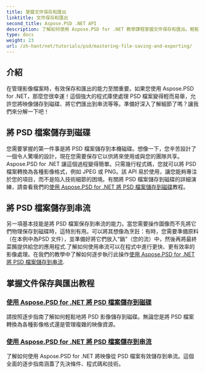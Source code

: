 ```yaml
---
title: 掌握文件保存和匯出
linktitle: 文件保存和匯出
second_title: Aspose.PSD .NET API
description: 了解如何使用 Aspose.PSD for .NET 教學課程掌握文件保存和匯出。輕鬆轉換 PSD 檔案並有效管理複雜的影像資源。
type: docs
weight: 23
url: /zh-hant/net/tutorials/psd/mastering-file-saving-and-exporting/
---
```

## 介紹

在管理影像檔案時，有效保存和匯出的能力至關重要。如果您使用 Aspose.PSD for .NET，那麼您很幸運！這個強大的程式庫使處理 PSD 檔案變得輕而易舉，允許您將映像儲存到磁碟、將它們匯出到串流等等。準備好深入了解細節了嗎？讓我們來分解一下吧！

## 將 PSD 檔案儲存到磁碟

您需要掌握的第一件事是將 PSD 檔案儲存到本機磁碟。想像一下，您辛苦設計了一個令人驚嘆的設計，現在您需要保存它以供將來使用或與您的團隊共享。 Aspose.PSD for .NET 讓這個過程變得簡單。只需幾行程式碼，您就可以將 PSD 檔案轉換為各種影像格式，例如 JPEG 或 PNG。該 API 易於使用，讓您能夠專注於您的項目，而不是陷入技術細節的困境。有關將 PSD 檔案儲存到磁碟的詳細演練，請查看我們的[使用 Aspose.PSD for .NET 將 PSD 檔案儲存到磁碟](./saving-psd-files-to-disk/)教程。

## 將 PSD 檔案儲存到串流

另一項基本技能是將 PSD 檔案保存到串流的能力。當您需要操作圖像而不先將它們物理保存到磁碟時，這特別有用。可以將其想像為烹飪：有時，您需要準備原料（在本例中為PSD 文件），並準備好將它們放入“鍋”（您的流）中，然後再將最終菜餚提供給您的應用程式.了解如何使用串流可以在程式中進行更快、更有效率的影像處理。在我們的教學中了解如何逐步執行此操作[使用 Aspose.PSD for .NET 將 PSD 檔案儲存到串流](./saving-psd-files-to-streams/).

## 掌握文件保存與匯出教程
### [使用 Aspose.PSD for .NET 將 PSD 檔案儲存到磁碟](./saving-psd-files-to-disk/)
請按照逐步指南了解如何輕鬆地將 PSD 影像儲存到磁碟。無論您是將 PSD 檔案轉換為各種影像格式還是管理複雜的映像資源。
### [使用 Aspose.PSD for .NET 將 PSD 檔案儲存到串流](./saving-psd-files-to-streams/)
了解如何使用 Aspose.PSD for .NET 將映像從 PSD 檔案有效儲存到串流。這個全面的逐步指南涵蓋了先決條件、程式碼和技術。